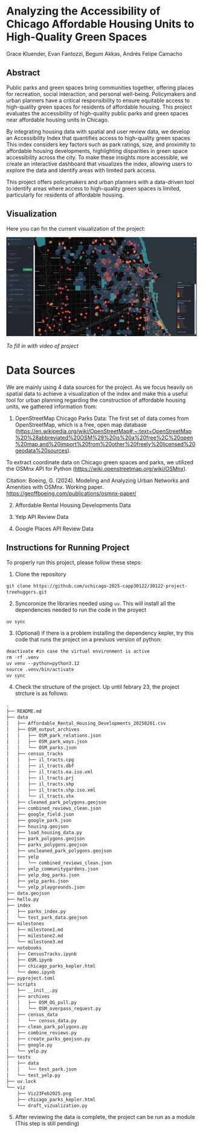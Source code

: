 # Analyzing the Accessibility of Chicago Affordable Housing Units to High-Quality Green Spaces
Grace Kluender, Evan Fantozzi, Begum Akkas, Andrés Felipe Camacho

## Abstract
Public parks and green spaces bring communities together, offering places for recreation, social interaction, and personal well-being. Policymakers and urban planners have a critical responsibility to ensure equitable access to high-quality green spaces for residents of affordable housing. This project evaluates the accessibility of high-quality public parks and green spaces near affordable housing units in Chicago.

By integrating housing data with spatial and user review data, we develop an Accessibility Index that quantifies access to high-quality green spaces. This index considers key factors such as park ratings, size, and proximity to affordable housing developments, highlighting disparities in green space accessibility across the city. To make these insights more accessible, we create an interactive dashboard that visualizes the index, allowing users to explore the data and identify areas with limited park access.

This project offers policymakers and urban planners with a data-driven tool to identify areas where access to high-quality green spaces is limited, particularly for residents of affordable housing.

## Visualization

Here you can fin the current visualization of the project:

<img src="./viz/Viz23Feb2025.png" alt="Chicago Parks Visualization" width="800"/>




*To fill in with video of project*

# Data Sources

We are mainly using 4 data sources for the project. As we focus heavily on spatial
data to achieve a visualization of the index and make this a useful tool for urban
planning regarding the construction of affordable housing units, we gathered
information from:

1) OpenStreetMap Chicago Parks Data: The first set of data comes from OpenStreetMap, which is a free, open map
database (https://en.wikipedia.org/wiki/OpenStreetMap#:~:text=OpenStreetMap%20%28abbreviated%20OSM%29%20is%20a%20free%2C%20open%20map,and%20import%20from%20other%20freely%20licensed%20geodata%20sources). 

To extract coordinate data on Chicago green spaces and parks, we utilized the 
OSMnx API for Python (https://wiki.openstreetmap.org/wiki/OSMnx). 

Citation:
Boeing, G. (2024). Modeling and Analyzing Urban Networks and Amenities with OSMnx. Working paper. https://geoffboeing.com/publications/osmnx-paper/ 

2) Affordable Rental Housing Developments Data

3) Yelp API Review Data

4) Google Places API Review Data

## Instructions for Running Project

To properly run this project, please follow these steps: 

1) Clone the repository

``` 
git clone https://github.com/uchicago-2025-capp30122/30122-project-treehuggers.git
```

2) Syncoronize the libraries needed using ```uv```. This will install all the dependencies needed to run the code in the proyect

```
uv sync
```

3) (Optional) if there is a problem installing the dependency kepler, try this code that runs the project on a previuos version of python: 

```
deactivate #in case the virtual environment is active
rm -rf .venv
uv venv --python=python3.12
source .venv/bin/activate
uv sync
```

4) Check the structure of the project.
Up until febrary 23, the project strcture is as follows: 

```
.
├── README.md
├── data
│   ├── Affordable_Rental_Housing_Developments_20250201.csv
│   ├── OSM_output_archives
│   │   ├── OSM_park_relations.json
│   │   ├── OSM_park_ways.json
│   │   └── OSM_parks.json
│   ├── census_tracks
│   │   ├── il_tracts.cpg
│   │   ├── il_tracts.dbf
│   │   ├── il_tracts.ea.iso.xml
│   │   ├── il_tracts.prj
│   │   ├── il_tracts.shp
│   │   ├── il_tracts.shp.iso.xml
│   │   └── il_tracts.shx
│   ├── cleaned_park_polygons.geojson
│   ├── combined_reviews_clean.json
│   ├── google_field.json
│   ├── google_park.json
│   ├── housing.geojson
│   ├── load_housing_data.py
│   ├── park_polygons.geojson
│   ├── parks_polygons.geojson
│   ├── uncleaned_park_polygons.geojson
│   ├── yelp
│   │   └── combined_reviews_clean.json
│   ├── yelp_communitygardens.json
│   ├── yelp_dog_parks.json
│   ├── yelp_parks.json
│   └── yelp_playgrounds.json
├── data.geojson
├── hello.py
├── index
│   ├── parks_index.py
│   └── test_park_data.geojson
├── milestones
│   ├── milestone1.md
│   ├── milestone2.md
│   └── milestone3.md
├── notebooks
│   ├── CensusTracks.ipynb
│   ├── OSM.ipynb
│   ├── chicago_parks_kepler.html
│   └── demo.ipynb
├── pyproject.toml
├── scripts
│   ├── __init__.py
│   ├── archives
│   │   ├── OSM_OG_pull.py
│   │   └── OSM_overpass_request.py
│   ├── census_data
│   │   └── census_data.py
│   ├── clean_park_polygons.py
│   ├── combine_reviews.py
│   ├── create_parks_geojson.py
│   ├── google.py
│   └── yelp.py
├── tests
│   ├── data
│   │   └── test_park.json
│   └── test_yelp.py
├── uv.lock
└── viz
    ├── Viz23Feb2025.png
    ├── chicago_parks_kepler.html
    └── draft_vizualization.py
```


5) After reviewing the data is complete, the project can be run as a module (This step is still pending)



